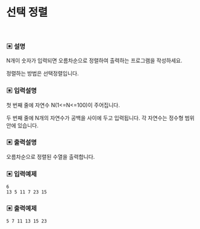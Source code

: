# 선택 정렬

<br>

### ▣ 설명

N개이 숫자가 입력되면 오름차순으로 정렬하여 출력하는 프로그램을 작성하세요.

정렬하는 방법은 선택정렬입니다.

### ▣ 입력설명

첫 번째 줄에 자연수 N(1<=N<=100)이 주어집니다.

두 번째 줄에 N개의 자연수가 공백을 사이에 두고 입력됩니다. 각 자연수는 정수형 범위 안에 있습니다.

### ▣ 출력설명

오름차순으로 정렬된 수열을 출력합니다.

### ▣ 입력예제

```text
6
13 5 11 7 23 15
```

### ▣ 출력예제

```text
5 7 11 13 15 23
```
